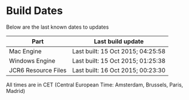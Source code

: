 # Build Dates

Below are the last known dates to updates

Part | Last build update
-----|-----
Mac Engine | Last built: 15 Oct 2015; 04:25:58
Windows Engine | Last built: 15 Oct 2015; 01:25:38
JCR6 Resource Files | Last built: 16 Oct 2015; 00:23:30
All times are in CET (Central European Time: Amsterdam, Brussels, Paris, Madrid)



